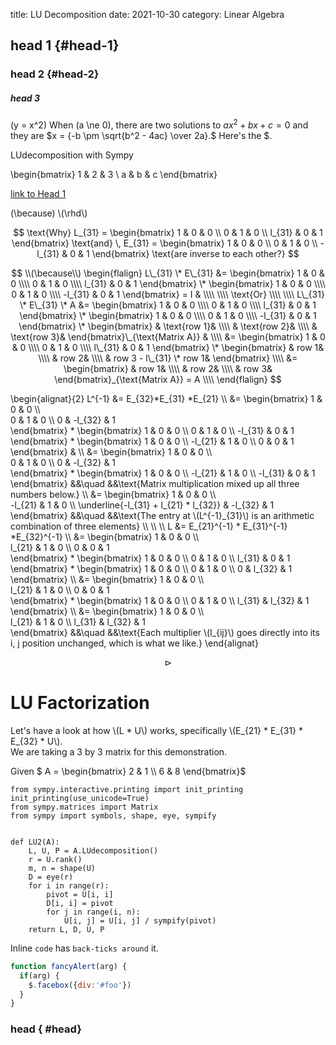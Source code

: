 title: LU Decomposition
date: 2021-10-30
category: Linear Algebra
    

## head 1 {#head-1}

### head 2 {#head-2}


##### head 3

\(y = x^2\)
When \(a \ne 0\), there are two solutions to $ax^2 + bx+c=0$ and they are $x = {-b \pm \sqrt{b^2 - 4ac} \over 2a}.$
Here's the \$.


LUdecomposition with Sympy

\begin{bmatrix}
1 & 2 & 3 \\
a & b & c
\end{bmatrix}  

[link to Head 1](#head)

\(\because\)
\\(\rhd\\)

$$
\text{Why} L_{31} = \begin{bmatrix}
1 & 0 & 0 \\
0 & 1 & 0 \\
l_{31} & 0 & 1
\end{bmatrix}
\text{and} \, 
E_{31} = \begin{bmatrix}
1 & 0 & 0 \\
0 & 1 & 0 \\
-l_{31} & 0 & 1
\end{bmatrix}
\text{are inverse to each other?}
$$

$$
\\(\because\\) 
\begin{flalign}  
L\_{31} \* E\_{31} &= 
\begin{bmatrix}
1 & 0 & 0 \\\\
0 & 1 & 0 \\\\
l_{31} & 0 & 1
\end{bmatrix} 
\*
\begin{bmatrix}
1 & 0 & 0 \\\\
0 & 1 & 0 \\\\
-l_{31} & 0 & 1
\end{bmatrix}
= I  & \\\\
\\\\
\text{Or} \\\\
\\\\
L\_{31} \* E\_{31} \* A &= 
\begin{bmatrix}
1 & 0 & 0 \\\\
0 & 1 & 0 \\\\
l_{31} & 0 & 1
\end{bmatrix}
\*
\begin{bmatrix}
1 & 0 & 0 \\\\
0 & 1 & 0 \\\\
-l_{31} & 0 & 1
\end{bmatrix}
\*
\begin{bmatrix}
& \text{row 1}& \\\\
& \text{row 2}& \\\\
& \text{row 3}& 
\end{bmatrix}\_{\text{Matrix A}} & \\\\
&=
\begin{bmatrix}
1 & 0 & 0 \\\\
0 & 1 & 0 \\\\
l\_{31} & 0 & 1
\end{bmatrix}
\*
\begin{bmatrix}
& row 1& \\\\
& row 2& \\\\
& row 3 - l\_{31} \* row 1& 
\end{bmatrix}  \\\\
&=
\begin{bmatrix}
& row 1& \\\\
& row 2& \\\\
& row 3& 
\end{bmatrix}_{\text{Matrix A}} = A \\\\
\end{flalign}
$$




\begin{alignat}{2}
 L^{-1} &= E_{32}\*E_{31} \*E_{21}  \\\\
  &= \begin{bmatrix}
  1 & 0 & 0   \\\\  
  0 & 1 & 0  \\\\ 
  0 & -l_{32} & 1  
  \end{bmatrix} \* 
\begin{bmatrix}
  1 & 0 & 0  \\\\
  0 & 1 & 0  \\\\
  -l_{31} & 0 & 1 
  \end{bmatrix}  \*
  \begin{bmatrix} 1 & 0 & 0 \\\\
  -l_{21} & 1 & 0 \\\\
  0 & 0 & 1
  \end{bmatrix}  & \\\\ 
&= 
  \begin{bmatrix}
  1 & 0 & 0   \\\\  
  0 & 1 & 0  \\\\ 
  0 & -l_{32} & 1  
  \end{bmatrix} \* 
\begin{bmatrix}
  1 & 0 & 0  \\\\
  -l_{21} & 1 & 0  \\\\
  -l_{31} & 0 & 1 
  \end{bmatrix} &&\quad &&\text{Matrix multiplication mixed up all three numbers below.} \\\\
&=
  \begin{bmatrix}
  1 & 0 & 0   \\\\  
  -l_{21} & 1 & 0  \\\\ 
  \underline{-l_{31} + l_{21} \* l_{32}} & -l_{32} & 1  
  \end{bmatrix} &&\quad &&\text{The entry at \\(L^{-1}\_{31}\\) is an arithmetic combination of three elements} \\\\
 \\\\ 
 \\\\
L &= E_{21}^{-1} \* E\_{31}^{-1} \*E_{32}^{-1} \\\\
  &= \begin{bmatrix}
  1 & 0 & 0   \\\\  
  l_{21} & 1 & 0  \\\\ 
  0 & 0 & 1  
  \end{bmatrix}  \* 
\begin{bmatrix}
  1 & 0 & 0  \\\\
  0 & 1 & 0  \\\\
  l_{31} & 0 & 1 
  \end{bmatrix}  \*
  \begin{bmatrix}
  1 & 0 & 0 \\\\
  0 & 1 & 0 \\\\
  0 & l_{32} & 1
  \end{bmatrix}  \\\\ 
&= 
  \begin{bmatrix}
  1 & 0 & 0   \\\\  
  l_{21} & 1 & 0  \\\\ 
  0 & 0 & 1  
  \end{bmatrix} \* 
\begin{bmatrix}
  1 & 0 & 0  \\\\
  0 & 1 & 0  \\\\
  l_{31} & l_{32} & 1 
  \end{bmatrix}   \\\\
&=
  \begin{bmatrix}
  1 & 0 & 0   \\\\  
  l_{21} & 1 & 0  \\\\ 
  l_{31} & l_{32} & 1  
  \end{bmatrix}   &&\quad &&\text{Each multiplier \\(l_{ij}\\) goes directly into its i, j position unchanged, which is what we like.}
\end{alignat}



$$
\rhd
$$

# LU Factorization  
Let's have a look at how \\(L * U\\) works, specifically \\(E_{21} * E_{31} * E_{32} * U\\).    
We are taking a 3 by 3 matrix for this demonstration.


Given $ A = \begin{bmatrix}
2 & 1 \\\\
6 & 8 \end{bmatrix}$



    from sympy.interactive.printing import init_printing
    init_printing(use_unicode=True)
    from sympy.matrices import Matrix 
    from sympy import symbols, shape, eye, sympify


    def LU2(A):
        L, U, P = A.LUdecomposition()
        r = U.rank()
        m, n = shape(U)
        D = eye(r)
        for i in range(r):
            pivot = U[i, i]
            D[i, i] = pivot
            for j in range(i, n):
                U[i, j] = U[i, j] / sympify(pivot)
        return L, D, U, P
        
Inline `code` has `back-ticks around` it.

```javascript  
function fancyAlert(arg) {   
  if(arg) {   
    $.facebox({div:'#foo'})    
  }   
}   
```

### head { #head}



